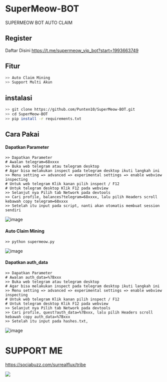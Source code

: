 # SuperMeow-BOT
SUPERMEOW BOT AUTO CLAIM

## Register
Daftar Disini https://t.me/supermeow_vip_bot?start=1993663749

## Fitur
```bash
>> Auto Claim Mining
>> Support Multi Akun
```
## instalasi
```bash
>> git clone https://github.com/Punten10/SuperMeow-BOT.git
>> cd SuperMeow-BOT
>> pip install -r requirements.txt
```
## Cara Pakai
#### Dapatkan Parameter
```shell
>> Dapatkan Parameter
# Awalan telegram=68xxxx
>> Buka web telegram atau telegram desktop
# Agar bisa melakukan inspect pada telegram desktop ikuti langkah ini
>> Menu setting => advanced => experimental settings => enable webview inspecting
# Untuk web telegram Klik kanan pilih inspect / F12
# Untuk telegram desktop Klik F12 pada webview
>> Selanjut nya Pilih tab Network pada devtools
>> Cari profile, balances?telegram=68xxxx, lalu pilih Headers scroll kebawah copy telegram=68xxxx
>> Setelah itu input pada script, nanti akan otomatis membuat session sendiri
```
![image](https://github.com/Punten10/SuperMeow-BOT/assets/64400801/e3657e51-a837-4461-a873-ee5989561e4e)

#### Auto Claim Mining
```shell
>> python supermeow.py
```
![image](https://github.com/Punten10/SuperMeow-BOT/assets/64400801/3a5cc955-7e29-490f-91ae-e9c846e3e6a5)

#### Dapatkan auth_data
```shell
>> Dapatkan Parameter
# Awalan auth_data=%7Bxxx
>> Buka web telegram atau telegram desktop
# Agar bisa melakukan inspect pada telegram desktop ikuti langkah ini
>> Menu setting => advanced => experimental settings => enable webview inspecting
# Untuk web telegram Klik kanan pilih inspect / F12
# Untuk telegram desktop Klik F12 pada webview
>> Selanjut nya Pilih tab Network pada devtools
>> Cari profile, quest?auth_data=%7Bxxx, lalu pilih Headers scroll kebawah copy auth_data=%7Bxxx
>> Setelah itu input pada hashes.txt,
```
![image](https://github.com/Punten10/SuperMeow-BOT/assets/64400801/ef43cc75-11e6-4933-98cb-88ba23aa8b2b)

# SUPPORT ME
https://sociabuzz.com/surrealflux/tribe

[<img src="https://img.shields.io/badge/Telegram-%40Me-orange">](https://t.me/zuiredrop)
